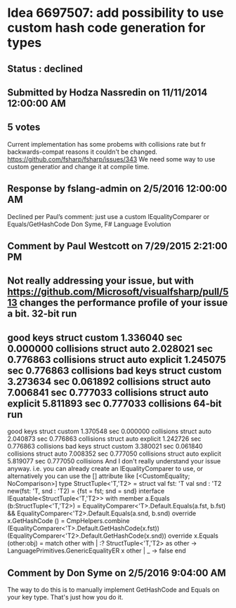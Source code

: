# Idea 6697507: add possibility to use custom hash code generation for types #

## Status : declined

## Submitted by Hodza Nassredin on 11/11/2014 12:00:00 AM

## 5 votes

Current implementation has some probems with collisions rate but fr backwards-compat reasons it couldn't be changed. https://github.com/fsharp/fsharp/issues/343
We need some way to use custom generatior and change it at compile time.

## Response by fslang-admin on 2/5/2016 12:00:00 AM

Declined per Paul’s comment: just use a custom IEqualityComparer or Equals/GetHashCode
Don Syme, F# Language Evolution


## Comment by Paul Westcott on 7/29/2015 2:21:00 PM

Not really addressing your issue, but with https://github.com/Microsoft/visualfsharp/pull/513 changes the performance profile of your issue a bit.
32-bit run
------------
good keys
struct custom 1.336040 sec 0.000000 collisions
struct auto 2.028021 sec 0.776863 collisions
struct auto explicit 1.245075 sec 0.776863 collisions
bad keys
struct custom 3.273634 sec 0.061892 collisions
struct auto 7.006841 sec 0.777033 collisions
struct auto explicit 5.811893 sec 0.777033 collisions
64-bit run
------------
good keys
struct custom 1.370548 sec 0.000000 collisions
struct auto 2.040873 sec 0.776863 collisions
struct auto explicit 1.242726 sec 0.776863 collisions
bad keys
struct custom 3.380021 sec 0.061840 collisions
struct auto 7.008352 sec 0.777050 collisions
struct auto explicit 5.819077 sec 0.777050 collisions
And I don't really understand your issue anyway. i.e. you can already create an IEqualityComparer to use, or alternatively you can use the [<CustomEquality>] attribute like
[<CustomEquality; NoComparison>]
type StructTuple<'T,'T2> =
struct
val fst: 'T
val snd : 'T2
new(fst: 'T, snd : 'T2) = {fst = fst; snd = snd}
interface IEquatable<StructTuple<'T,'T2>> with
member a.Equals (b:StructTuple<'T,'T2>) =
EqualityComparer<'T>.Default.Equals(a.fst, b.fst) && EqualityComparer<'T2>.Default.Equals(a.snd, b.snd)
override x.GetHashCode () =
CmpHelpers.combine (EqualityComparer<'T>.Default.GetHashCode(x.fst)) (EqualityComparer<'T2>.Default.GetHashCode(x.snd))
override x.Equals (other:obj) =
match other with
| :? StructTuple<'T,'T2> as other -> LanguagePrimitives.GenericEqualityER x other
| _ -> false
end

## Comment by Don Syme on 2/5/2016 9:04:00 AM

The way to do this is to manually implement GetHashCode and Equals on your key type. That's just how you do it.
